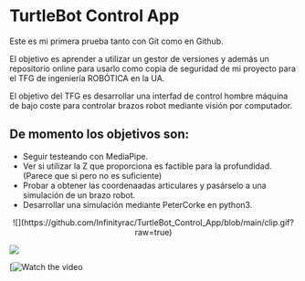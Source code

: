 # TurtleBot Control App
Este es mi primera prueba tanto con Git como en Github.

El objetivo es aprender a utilizar un gestor de versiones y además un repositorio online para usarlo como copia de seguridad de mi proyecto para el TFG de ingeniería ROBÓTICA en la UA.

El objetivo del TFG es desarrollar una interfad de control hombre máquina de bajo coste para controlar brazos robot mediante visión por computador.

## De momento los objetivos son:

- Seguir testeando con MediaPipe.
- Ver si utilizar la Z que proporciona es factible para la profundidad. (Parece que si pero no es suficiente)
- Probar a obtener las coordenaadas articulares y pasárselo a una simulación de un brazo robot.
- Desarrollar una simulación mediante PeterCorke en python3.

<p align="center">
![](https://github.com/Infinityrac/TurtleBot_Control_App/blob/main/clip.gif?raw=true)
</p>

![](https://github.com/Infinityrac/TurtleBot_Control_App/blob/main/clip.gif?raw=true)

[![Watch the video](https://youtu.be/<https://youtu.be/j-LswYOt--s>)
